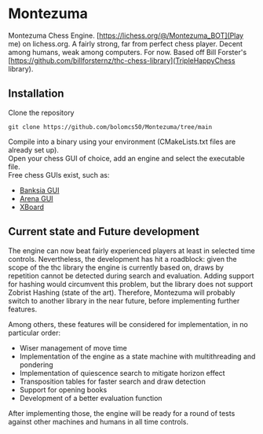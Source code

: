 # Montezuma
Montezuma Chess Engine. [https://lichess.org/@/Montezuma_BOT](Play me) on lichess.org.
A fairly strong, far from perfect chess player. Decent among humans, weak among computers. For now.
Based off Bill Forster's [https://github.com/billforsternz/thc-chess-library](TripleHappyChess library).

## Installation
Clone the repository
```
git clone https://github.com/bolomcs50/Montezuma/tree/main
```

Compile into a binary using your environment (CMakeLists.txt files are already set up).  
Open your chess GUI of choice, add an engine and select the executable file.  
Free chess GUIs exist, such as:  
* [Banksia GUI](https://banksiagui.com/)
* [Arena GUI](http://www.playwitharena.de/)
* [XBoard](https://www.gnu.org/software/xboard/)

## Current state and Future development
The engine can now beat fairly experienced players at least in selected time controls.
Nevertheless, the development has hit a roadblock: given the scope of the thc library the engine is currently based on, draws by repetition cannot be detected during search and evaluation. Adding support for hashing would circumvent this problem, but the library does not support Zobrist Hashing (state of the art).
Therefore, Montezuma will probably switch to another library in the near future, before implementing further features.

Among others, these features will be considered for implementation, in no particular order:
* Wiser management of move time
* Implementation of the engine as a state machine with multithreading and pondering
* Implementation of quiescence search to mitigate horizon effect
* Transposition tables for faster search and draw detection
* Support for opening books
* Development of a better evaluation function

After implementing those, the engine will be ready for a round of tests against other machines and humans in all time controls.

